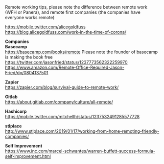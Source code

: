 Remote working tips, please note the difference between remote work (WFH or Panera), and remote first companies (the companies 
have everyone works remote)

https://mobile.twitter.com/alicegoldfuss  
https://blog.alicegoldfuss.com/work-in-the-time-of-corona/  


**Companies**   
**Basecamp**  
https://basecamp.com/books/remote
Please note the founder of basecamp is making the book free
https://twitter.com/jasonfried/status/1237773562322259970
https://www.amazon.com/Remote-Office-Required-Jason-Fried/dp/0804137501


**Zapier**  
https://zapier.com/blog/survival-guide-to-remote-work/

**Gitlab**  
https://about.gitlab.com/company/culture/all-remote/

**Hashicorp**  
https://mobile.twitter.com/mitchellh/status/1237532491285577728

**stlplace**  
http://www.stlplace.com/2019/01/17/working-from-home-remoting-friendly-companies/

**Self Improvement**  
https://www.inc.com/marcel-schwantes/warren-buffett-success-formula-self-improvement.html  
